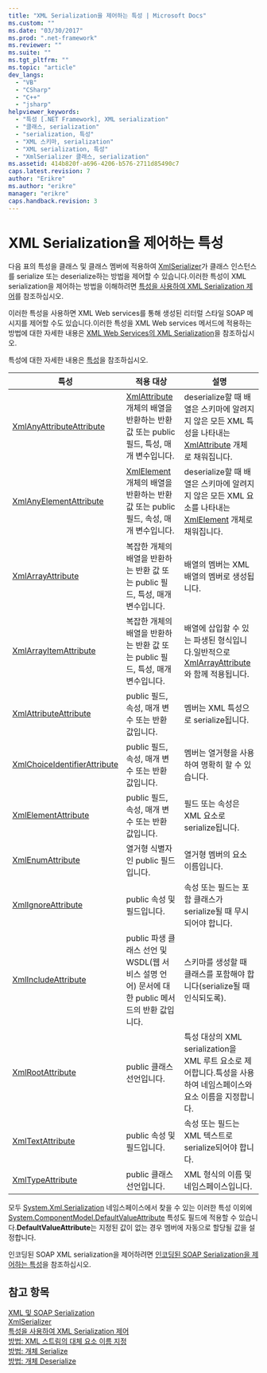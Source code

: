```yaml
---
title: "XML Serialization을 제어하는 특성 | Microsoft Docs"
ms.custom: ""
ms.date: "03/30/2017"
ms.prod: ".net-framework"
ms.reviewer: ""
ms.suite: ""
ms.tgt_pltfrm: ""
ms.topic: "article"
dev_langs: 
  - "VB"
  - "CSharp"
  - "C++"
  - "jsharp"
helpviewer_keywords: 
  - "특성 [.NET Framework], XML serialization"
  - "클래스, serialization"
  - "serialization, 특성"
  - "XML 스키마, serialization"
  - "XML serialization, 특성"
  - "XmlSerializer 클래스, serialization"
ms.assetid: 414b820f-a696-4206-b576-2711d85490c7
caps.latest.revision: 7
author: "Erikre"
ms.author: "erikre"
manager: "erikre"
caps.handback.revision: 3
---
```

# XML Serialization을 제어하는 특성
다음 표의 특성을 클래스 및 클래스 멤버에 적용하여 [XmlSerializer](https://msdn.microsoft.com/en-us/library/system.xml.serialization.xmlserializer.aspx)가 클래스 인스턴스를 serialize 또는 deserialize하는 방법을 제어할 수 있습니다.이러한 특성이 XML serialization을 제어하는 방법을 이해하려면 [특성을 사용하여 XML Serialization 제어](../../../docs/framework/serialization/controlling-xml-serialization-using-attributes.md)를 참조하십시오.  
  
 이러한 특성을 사용하면 XML Web services를 통해 생성된 리터럴 스타일 SOAP 메시지를 제어할 수도 있습니다.이러한 특성을 XML Web services 메서드에 적용하는 방법에 대한 자세한 내용은 [XML Web Services의 XML Serialization](../../../docs/framework/serialization/xml-serialization-with-xml-web-services.md)을 참조하십시오.  
  
 특성에 대한 자세한 내용은 [특성](../../../docs/standard/attributes/index.md)을 참조하십시오.  
  
|특성|적용 대상|설명|  
|--------|-----------|--------|  
|[XmlAnyAttributeAttribute](frlrfSystemXmlSerializationXmlAnyAttributeAttributeClassTopic)|[XmlAttribute](frlrfSystemXmlXmlAttributeClassTopic) 개체의 배열을 반환하는 반환 값 또는 public 필드, 특성, 매개 변수입니다.|deserialize할 때 배열은 스키마에 알려지지 않은 모든 XML 특성을 나타내는 [XmlAttribute](frlrfSystemXmlXmlAttributeClassTopic) 개체로 채워집니다.|  
|[XmlAnyElementAttribute](frlrfSystemXmlSerializationXmlAnyElementAttributeClassTopic)|[XmlElement](frlrfSystemXmlXmlElementClassTopic) 개체의 배열을 반환하는 반환 값 또는 public 필드, 속성, 매개 변수입니다.|deserialize할 때 배열은 스키마에 알려지지 않은 모든 XML 요소를 나타내는 [XmlElement](frlrfSystemXmlXmlElementClassTopic) 개체로 채워집니다.|  
|[XmlArrayAttribute](frlrfSystemXmlSerializationXmlArrayAttributeClassTopic)|복잡한 개체의 배열을 반환하는 반환 값 또는 public 필드, 특성, 매개 변수입니다.|배열의 멤버는 XML 배열의 멤버로 생성됩니다.|  
|[XmlArrayItemAttribute](frlrfSystemXmlSerializationXmlArrayItemAttributeClassTopic)|복잡한 개체의 배열을 반환하는 반환 값 또는 public 필드, 특성, 매개 변수입니다.|배열에 삽입할 수 있는 파생된 형식입니다.일반적으로 [XmlArrayAttribute](frlrfSystemXmlSerializationXmlArrayAttributeClassTopic)와 함께 적용됩니다.|  
|[XmlAttributeAttribute](frlrfSystemXmlSerializationXmlAttributeAttributeClassTopic)|public 필드, 속성, 매개 변수 또는 반환 값입니다.|멤버는 XML 특성으로 serialize됩니다.|  
|[XmlChoiceIdentifierAttribute](frlrfSystemXmlSerializationXmlChoiceIdentifierAttributeClassTopic)|public 필드, 속성, 매개 변수 또는 반환 값입니다.|멤버는 열거형을 사용하여 명확히 할 수 있습니다.|  
|[XmlElementAttribute](frlrfSystemXmlSerializationXmlElementAttributeClassTopic)|public 필드, 속성, 매개 변수 또는 반환 값입니다.|필드 또는 속성은 XML 요소로 serialize됩니다.|  
|[XmlEnumAttribute](frlrfSystemXmlSerializationXmlEnumAttributeClassTopic)|열거형 식별자인 public 필드입니다.|열거형 멤버의 요소 이름입니다.|  
|[XmlIgnoreAttribute](frlrfSystemXmlSerializationXmlIgnoreAttributeClassTopic)|public 속성 및 필드입니다.|속성 또는 필드는 포함 클래스가 serialize될 때 무시되어야 합니다.|  
|[XmlIncludeAttribute](frlrfSystemXmlSerializationXmlIncludeAttributeClassTopic)|public 파생 클래스 선언 및 WSDL\(웹 서비스 설명 언어\) 문서에 대한 public 메서드의 반환 값입니다.|스키마를 생성할 때 클래스를 포함해야 합니다\(serialize될 때 인식되도록\).|  
|[XmlRootAttribute](frlrfSystemXmlSerializationXmlRootAttributeClassTopic)|public 클래스 선언입니다.|특성 대상의 XML serialization을 XML 루트 요소로 제어합니다.특성을 사용하여 네임스페이스와 요소 이름을 지정합니다.|  
|[XmlTextAttribute](frlrfSystemXmlSerializationXmlTextAttributeClassTopic)|public 속성 및 필드입니다.|속성 또는 필드는 XML 텍스트로 serialize되어야 합니다.|  
|[XmlTypeAttribute](frlrfSystemXmlSerializationXmlTypeAttributeClassTopic)|public 클래스 선언입니다.|XML 형식의 이름 및 네임스페이스입니다.|  
  
 모두 [System.Xml.Serialization](frlrfSystemxmlserialization) 네임스페이스에서 찾을 수 있는 이러한 특성 이외에 [System.ComponentModel.DefaultValueAttribute](frlrfSystemComponentModelDefaultValueAttributeClassTopic) 특성도 필드에 적용할 수 있습니다.**DefaultValueAttribute**는 지정된 값이 없는 경우 멤버에 자동으로 할당될 값을 설정합니다.  
  
 인코딩된 SOAP XML serialization을 제어하려면 [인코딩된 SOAP Serialization을 제어하는 특성](../../../docs/framework/serialization/attributes-that-control-encoded-soap-serialization.md)을 참조하십시오.  
  
## 참고 항목  
 [XML 및 SOAP Serialization](../../../docs/framework/serialization/xml-and-soap-serialization.md)   
 [XmlSerializer](https://msdn.microsoft.com/en-us/library/system.xml.serialization.xmlserializer.aspx)   
 [특성을 사용하여 XML Serialization 제어](../../../docs/framework/serialization/controlling-xml-serialization-using-attributes.md)   
 [방법: XML 스트림의 대체 요소 이름 지정](../../../docs/framework/serialization/how-to-specify-an-alternate-element-name-for-an-xml-stream.md)   
 [방법: 개체 Serialize](../../../docs/framework/serialization/how-to-serialize-an-object.md)   
 [방법: 개체 Deserialize](../../../docs/framework/serialization/how-to-deserialize-an-object.md)